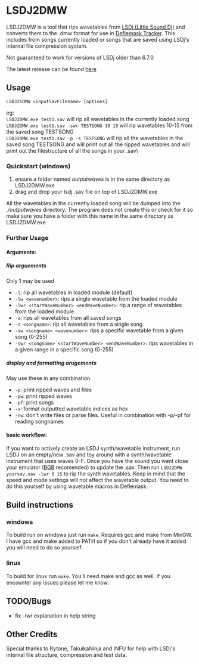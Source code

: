 # LSDJ2DMW
LSDJ2DMW is a tool that rips wavetables from [LSDj (Little Sound Dj)](https://www.littlesounddj.com/) and converts them to the .dmw format for use in [Deflemask Tracker](https://deflemask.com/).
This includes from songs currently loaded  or songs that are saved using LSDj's internal file compression system.

Not guaranteed to work for versions of LSDj older than 6.7.0

The latest release can be found [here](https://github.com/Pegmode/LSDJ2DMW/releases)

## Usage
`LSDJ2SDMW <inputSavFilename> [options]`

eg: \
`LSDJ2DMW.exe test1.sav` will rip all wavetables in the currently loaded song\
`LSDJ2DMW.exe test1.sav -swr TESTSONG 10 15` will rip wavetables 10-15 from the saved song TESTSONG\
`LSDJ2DMW.exe test1.sav -p -s TESTSONG` will rip all the wavetables in the saved song TESTSONG and will print out all the ripped wavetables and will print out the filestructure of all the songs in your .sav\

### Quickstart (windows)
1. ensure a folder named *outputwaves* is in the same directory as LSDJ2DMW.exe
2. drag and drop your lsdj .sav file on top of LSDJ2DMW.exe

All the wavetables in the currently loaded song will be dumped into the *./outputwaves* directory. The program does not create this or check for it so make sure you have a folder with this name in the same directory as LSDJ2DMW.exe

### Further Usage
#### Arguments:
##### Rip arguements
Only 1 may be used
* `-l`: rip all wavetables in loaded module (default)
* `-lw <wavenumber>`: rips a single wavetable from the loaded module
* `-lwr <startWaveNumber> <endWaveNumber>`: rip a range of wavetables from the loaded module
* `-a`: rips all wavetables from all saved songs
* `-s <songname>`: rip all wavetables from a single song
* `-sw <songname> <wavenumber>`: rips a specific wavetable from a given song (0-255)
* `-swr <songname> <startWaveNumber> <endWaveNumber>`: rips wavetables in a given range in a specific song (0-255)
##### display and formatting arugements
May use these in any combination
* `-p`: print ripped waves and files
* `-pw`: print ripped waves
* `-pf`: print songs
* `-x`: format outputted wavetable indices as hex
* `-nw`: don't write files or parse files. Useful in combination with -p/-pf for reading songnames
#### basic workflow:
If you want to actively create an LSDJ synth/wavetable instrument, run LSDJ on an empty/new .sav and toy around with a synth/wavetable instrument that uses waves 0-F. Once you have the sound you want close your emulator ([BGB](https://bgb.bircd.org/) recomended) to update the .sav. Then run `LSDJ2DMW yoursav.sav -lwr 0 15` to rip the synth wavetables. Keep in mind that the speed and mode settings will not affect the wavetable output. You need to do this yourself by using wavetable macros in Deflemask.
## Build instructions
### windows
To build run on windows just run `make`. Requires gcc and make from MinGW. I have gcc and make added to PATH so if you don't already have it added you will need to do so yourself.
### linux
To build for linux run `make`. You'll need make and gcc as well. If you encounter any issues please let me know.

## TODO/Bugs
* fix -lwr explanation in help string

## Other Credits
Special thanks to Rytone, TakuikaNinja and INFU for help with LSDj's internal file structure, compression and test data.
